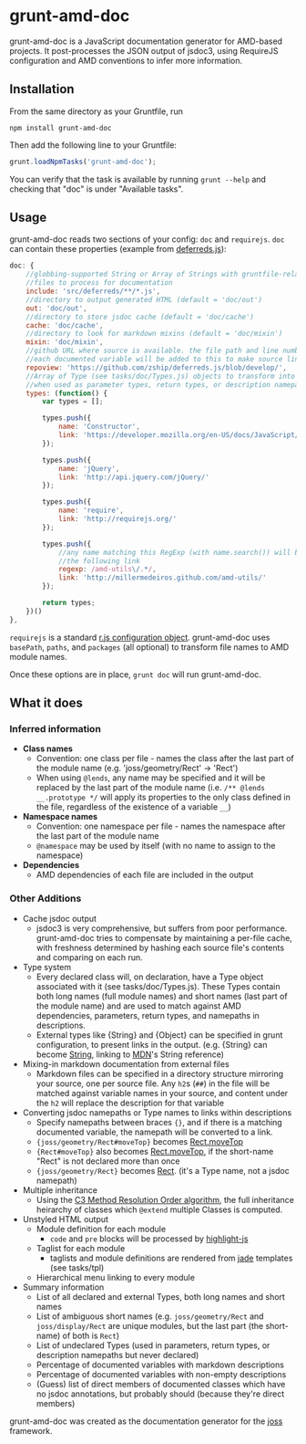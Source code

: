 grunt-amd-doc
=============

grunt-amd-doc is a JavaScript documentation generator for AMD-based projects.
It post-processes the JSON output of jsdoc3, using RequireJS configuration and
AMD conventions to infer more information.


Installation
-------------

From the same directory as your Gruntfile, run

```
npm install grunt-amd-doc
```

Then add the following line to your Gruntfile:

```js
grunt.loadNpmTasks('grunt-amd-doc');
```

You can verify that the task is available by running `grunt --help` and
checking that "doc" is under "Available tasks".


Usage
-----

grunt-amd-doc reads two sections of your config: `doc` and `requirejs`. `doc`
can contain these properties (example from
[deferreds.js](https://github.com/zship/deferreds.js)):

```js
doc: {
	//globbing-supported String or Array of Strings with gruntfile-relative
	//files to process for documentation
	include: 'src/deferreds/**/*.js',
	//directory to output generated HTML (default = 'doc/out')
	out: 'doc/out',
	//directory to store jsdoc cache (default = 'doc/cache')
	cache: 'doc/cache',
	//directory to look for markdown mixins (default = 'doc/mixin')
	mixin: 'doc/mixin',
	//github URL where source is available. the file path and line number of
	//each documented variable will be added to this to make source links.
	repoview: 'https://github.com/zship/deferreds.js/blob/develop/',
	//Array of Type (see tasks/doc/Types.js) objects to transform into links
	//when used as parameter types, return types, or description namepaths
	types: (function() {
		var types = [];

		types.push({
			name: 'Constructor',
			link: 'https://developer.mozilla.org/en-US/docs/JavaScript/Reference/Global_Objects/Object/constructor'
		});

		types.push({
			name: 'jQuery',
			link: 'http://api.jquery.com/jQuery/'
		});

		types.push({
			name: 'require',
			link: 'http://requirejs.org/'
		});

		types.push({
			//any name matching this RegExp (with name.search()) will be given
			//the following link
			regexp: /amd-utils\/.*/,
			link: 'http://millermedeiros.github.com/amd-utils/'
		});

		return types;
	})()
},
```

`requirejs` is a standard [r.js configuration
object](https://github.com/jrburke/r.js/blob/master/build/example.build.js).
grunt-amd-doc uses `basePath`, `paths`, and `packages` (all optional) to
transform file names to AMD module names.

Once these options are in place, `grunt doc` will run grunt-amd-doc.


What it does
------------

### Inferred information

* **Class names**
	* Convention: one class per file - names the class after the last part of
	  the module name (e.g. 'joss/geometry/Rect' -> 'Rect')
	* When using `@lends`, any name may be specified and it will be replaced by
	  the last part of the module name (i.e. `/** @lends __.prototype */` will
	  apply its properties to the only class defined in the file, regardless of
	  the existence of a variable `__`)
* **Namespace names**
	* Convention: one namespace per file - names the namespace after the last
	  part of the module name
	* `@namespace` may be used by itself (with no name to assign to the
	  namespace)
* **Dependencies**
	* AMD dependencies of each file are included in the output

### Other Additions

* Cache jsdoc output
	* jsdoc3 is very comprehensive, but suffers from poor performance.
	  grunt-amd-doc tries to compensate by maintaining a per-file cache, with
	  freshness determined by hashing each source file's contents and comparing
	  on each run.
* Type system
	* Every declared class will, on declaration, have a Type object associated
	  with it (see tasks/doc/Types.js). These Types contain both long names
	  (full module names) and short names (last part of the module name) and
	  are used to match against AMD dependencies, parameters, return types, and
	  namepaths in descriptions.
	* External types like {String} and {Object} can be specified in grunt
	  configuration, to present links in the output. (e.g. {String} can become
	  [String](https://developer.mozilla.org/en-US/docs/JavaScript/Reference/Global_Objects/String),
	  linking to [MDN](https://developer.mozilla.org/en-US/)'s String
	  reference)
* Mixing-in markdown documentation from external files
	* Markdown files can be specified in a directory structure mirroring your
	  source, one per source file. Any `h2`s (`##`) in the file will be matched
	  against variable names in your source, and content under the `h2` will
	  replace the description for that variable
* Converting jsdoc namepaths or Type names to links within descriptions
	* Specify namepaths between braces `{}`, and if there is a matching
	  documented variable, the namepath will be converted to a link.
	* `{joss/geometry/Rect#moveTop}` becomes [Rect.moveTop](link_to_Rect_moveTop)
	* `{Rect#moveTop}` also becomes [Rect.moveTop](link_to_Rect_moveTop), if
	  the short-name "Rect" is not declared more than once
	* `{joss/geometry/Rect}` becomes [Rect](Rect). (it's a Type name, not a
	  jsdoc namepath)
* Multiple inheritance
	* Using the [C3 Method Resolution
	  Order algorithm](http://www.python.org/download/releases/2.3/mro/), the full
	  inheritance heirarchy of classes which `@extend` multiple Classes is
	  computed.
* Unstyled HTML output
	* Module definition for each module
		* `code` and `pre` blocks will be processed by
		  [highlight-js](http://softwaremaniacs.org/soft/highlight/en/)
	* Taglist for each module
		* taglists and module definitions are rendered from
		  [jade](https://github.com/visionmedia/jade) templates (see tasks/tpl)
	* Hierarchical menu linking to every module
* Summary information
	* List of all declared and external Types, both long names and short names
	* List of ambiguous short names (e.g. `joss/geometry/Rect` and
	  `joss/display/Rect` are unique modules, but the last part (the
	  short-name) of both is `Rect`)
	* List of undeclared Types (used in parameters, return types, or
	  description namepaths but never declared)
	* Percentage of documented variables with markdown descriptions
	* Percentage of documented variables with non-empty descriptions
	* (Guess) list of direct members of documented classes which have no jsdoc
	  annotations, but probably should (because they're direct members)


grunt-amd-doc was created as the documentation generator for the
[joss](https://github.com/zship/joss) framework.
